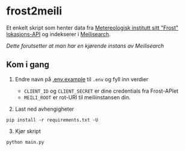 # frost2meili

Et enkelt skript som henter data fra [Metereologisk institutt sitt "Frost" lokasjons-API](https://frost.met.no/api.html#/locations) og indekserer i [Meilisearch](https://github.com/meilisearch/meilisearch).

*Dette forutsetter at man har en kjørende instans av Meilisearch*

## Kom i gang

1. Endre navn på [.env.example](.env.example) til `.env` og fyll inn verdier

   - `CLIENT_ID` og `CLIENT_SECRET` er dine credentials fra Frost-APIet
   - `MEILI_ROOT` er rot-URI til meiliinstansen din.

2. Last ned avhengigheter

```
pip install -r requirements.txt -U
```

3. Kjør skript

```
python main.py
```
